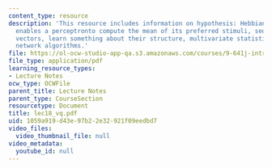 ```yaml
---
content_type: resource
description: 'This resource includes information on hypothesis: Hebbiansynaptic plasticity
  enables a perceptronto compute the mean of its preferred stimuli, sequence of data
  vectors, learn something about their structure, multivariate statistics, and neural
  network algorithms.'
file: https://ol-ocw-studio-app-qa.s3.amazonaws.com/courses/9-641j-introduction-to-neural-networks-spring-2005/1059a919d43e97b22e32921f09eedbd7_lec18_vq.pdf
file_type: application/pdf
learning_resource_types:
- Lecture Notes
ocw_type: OCWFile
parent_title: Lecture Notes
parent_type: CourseSection
resourcetype: Document
title: lec18_vq.pdf
uid: 1059a919-d43e-97b2-2e32-921f09eedbd7
video_files:
  video_thumbnail_file: null
video_metadata:
  youtube_id: null
---
```

